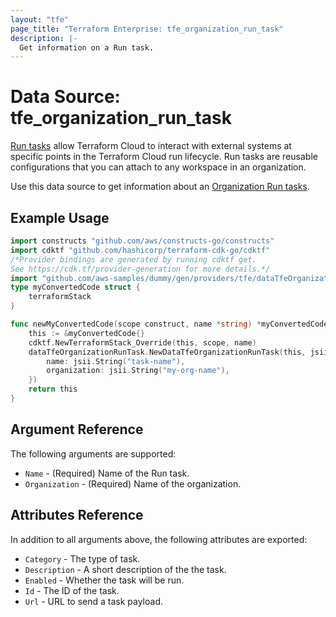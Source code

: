 ```yaml
---
layout: "tfe"
page_title: "Terraform Enterprise: tfe_organization_run_task"
description: |-
  Get information on a Run task.
---
```


# Data Source: tfe_organization_run_task

[Run tasks](https://developer.hashicorp.com/terraform/cloud-docs/workspaces/settings/run-tasks) allow Terraform Cloud to interact with external systems at specific points in the Terraform Cloud run lifecycle. Run tasks are reusable configurations that you can attach to any workspace in an organization.

Use this data source to get information about an [Organization Run tasks](https://developer.hashicorp.com/terraform/cloud-docs/workspaces/settings/run-tasks#creating-a-run-task).

## Example Usage

```go
import constructs "github.com/aws/constructs-go/constructs"
import cdktf "github.com/hashicorp/terraform-cdk-go/cdktf"
/*Provider bindings are generated by running cdktf get.
See https://cdk.tf/provider-generation for more details.*/
import "github.com/aws-samples/dummy/gen/providers/tfe/dataTfeOrganizationRunTask"
type myConvertedCode struct {
	terraformStack
}

func newMyConvertedCode(scope construct, name *string) *myConvertedCode {
	this := &myConvertedCode{}
	cdktf.NewTerraformStack_Override(this, scope, name)
	dataTfeOrganizationRunTask.NewDataTfeOrganizationRunTask(this, jsii.String("example"), &dataTfeOrganizationRunTaskConfig{
		name: jsii.String("task-name"),
		organization: jsii.String("my-org-name"),
	})
	return this
}
```

## Argument Reference

The following arguments are supported:

* `Name` - (Required) Name of the Run task.
* `Organization` - (Required) Name of the organization.

## Attributes Reference

In addition to all arguments above, the following attributes are exported:

* `Category` - The type of task.
* `Description` - A short description of the the task.
* `Enabled` - Whether the task will be run.
* `Id` - The ID of the task.
* `Url` - URL to send a task payload.

<!-- cache-key: cdktf-0.17.0-pre.15 input-7ffa3170dbbf69fd581f515eab6eaac9c5c936b21ba712b8803b32966fbb628c -->